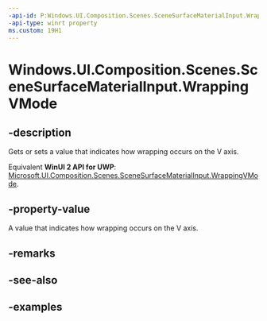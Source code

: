 ```yaml
---
-api-id: P:Windows.UI.Composition.Scenes.SceneSurfaceMaterialInput.WrappingVMode
-api-type: winrt property
ms.custom: 19H1
---
```


<!-- Property syntax.
public SceneWrappingMode WrappingVMode { get;  set; }
-->

# Windows.UI.Composition.Scenes.SceneSurfaceMaterialInput.WrappingVMode

## -description

Gets or sets a value that indicates how wrapping occurs on the V axis.

Equivalent **WinUI 2 API for UWP**: [Microsoft.UI.Composition.Scenes.SceneSurfaceMaterialInput.WrappingVMode](/windows/winui/api/microsoft.ui.composition.scenes.scenesurfacematerialinput.wrappingvmode).

## -property-value

A value that indicates how wrapping occurs on the V axis.

## -remarks

## -see-also

## -examples

